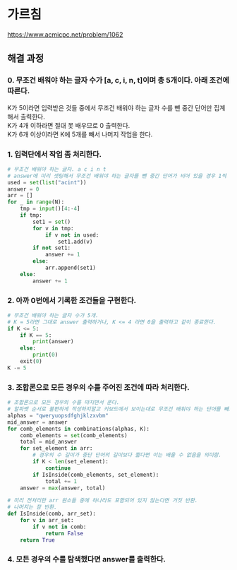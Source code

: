# 가르침
https://www.acmicpc.net/problem/1062
## 해결 과정
### 0. 무조건 배워야 하는 글자 수가 [a, c, i, n, t]이며 총 5개이다. 아래 조건에 따른다.
K가 5이라면 입력받은 것들 중에서 무조건 배워야 하는 글자 수를 뺀 중간 단어만 집계해서 출력한다.        
K가 4개 이하라면 절대 못 배우므로 0 출력한다.        
K가 6개 이상이라면 K에 5개를 빼서 나머지 작업을 한다.       
### 1. 입력단에서 작업 좀 처리한다.
```python
# 무조건 배워야 하는 글자. a c i n t
# answer에 미리 셋팅해서 무조건 배워야 하는 글자를 뺀 중간 단어가 비어 있을 경우 1씩 더 해준다.
used = set(list("acint"))
answer = 0
arr = []
for _ in range(N):
    tmp = input()[4:-4]
    if tmp:
        set1 = set()
        for v in tmp:
            if v not in used:
                set1.add(v)
        if not set1:
            answer += 1
        else:
            arr.append(set1)
    else:
        answer += 1
```
### 2. 아까 0번에서 기록한 조건들을 구현한다.
```python
# 무조건 배워야 하는 글자 수가 5개.
# K = 5라면 그대로 answer 출력하거나, K <= 4 라면 0을 출력하고 같이 종료한다.
if K <= 5:
    if K == 5:
        print(answer)
    else:
        print(0)
    exit(0)
K -= 5
```
### 3. 조합론으로 모든 경우의 수를 주어진 조건에 따라 처리한다.
```python
# 조합론으로 모든 경우의 수를 따지면서 푼다.
# 알파벳 순서로 불편하게 작성하지말고 키보드에서 보이는대로 무조건 배워야 하는 단어를 빼고 하나씩 누른다.
alphas = "qweryuopsdfghjklzxvbm"
mid_answer = answer
for comb_elements in combinations(alphas, K):
    comb_elements = set(comb_elements)
    total = mid_answer
    for set_element in arr:
        # 경우의 수 길이가 중단 단어의 길이보다 짧다면 이는 배울 수 없음을 의미함.
        if K < len(set_element):
            continue
        if IsInside(comb_elements, set_element):
            total += 1
    answer = max(answer, total)
```
```python
# 미리 전처리한 arr 원소들 중에 하나라도 포함되어 있지 않는다면 거짓 반환.
# 나머지는 참 반환.
def IsInside(comb, arr_set):
    for v in arr_set:
        if v not in comb:
            return False
    return True
```
### 4. 모든 경우의 수를 탐색했다면 answer를 출력한다. 